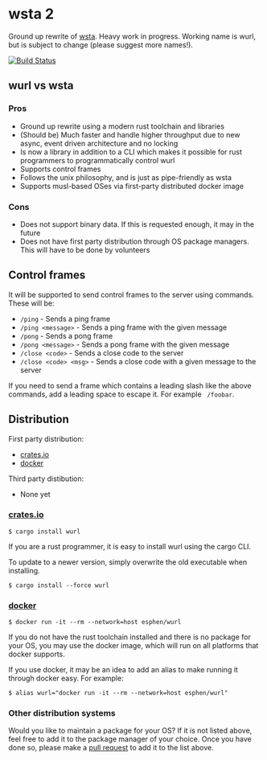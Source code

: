 # wsta 2

Ground up rewrite of [wsta][wsta]. Heavy work in progress. Working name is wurl,
but is subject to change (please suggest more names!).

[![Build Status](https://travis-ci.org/esphen/wsta2.svg?branch=master)](https://travis-ci.org/esphen/wsta2)

## wurl vs wsta
### Pros
- Ground up rewrite using a modern rust toolchain and libraries
- (Should be) Much faster and handle higher throughput due to new async, event
  driven architecture and no locking
- Is now a library in addition to a CLI which makes it possible for rust
  programmers to programmatically control wurl
- Supports control frames
- Follows the unix philosophy, and is just as pipe-friendly as wsta
- Supports musl-based OSes via first-party distributed docker image

### Cons
- Does not support binary data. If this is requested enough, it may in the
  future
- Does not have first party distribution through OS package managers. This will
  have to be done by volunteers

## Control frames

It will be supported to send control frames to the server using commands. These
will be:

- `/ping` - Sends a ping frame
- `/ping <message>` - Sends a ping frame with the given message
- `/pong` - Sends a pong frame
- `/pong <message>` - Sends a pong frame with the given message
- `/close <code>` - Sends a close code to the server
- `/close <code> <msg>` - Sends a close code with a given message to the server

If you need to send a frame which contains a leading slash like the above
commands, add a leading space to escape it. For example ` /foobar`.


## Distribution
First party distribution:
- [crates.io](#cratesio)
- [docker](#docker)

Third party distibution:
- None yet

### [crates.io][crates.io]

    $ cargo install wurl

If you are a rust programmer, it is easy to install wurl using the cargo CLI.

To update to a newer version, simply overwrite the old executable when
installing.

    $ cargo install --force wurl

### [docker][docker]

    $ docker run -it --rm --network=host esphen/wurl

If you do not have the rust toolchain installed and there is no package for your
OS, you may use the docker image, which will run on all platforms that docker
supports.

If you use docker, it may be an idea to add an alias to make running it through
docker easy. For example:

    $ alias wurl="docker run -it --rm --network=host esphen/wurl"

### Other distribution systems

Would you like to maintain a package for your OS? If it is not listed above,
feel free to add it to the package manager of your choice. Once you have done
so, please make a [pull request][pull_request] to add it to the list above.

[wsta]: https://github.com/esphen/wsta/
[crates.io]: https://crates.io
[docker]: https://store.docker.com/community/images/esphen/wurl
[pull_request]: https://github.com/esphen/wsta2/issues/new?title=New%20package:%20%3CInsert%20OS%20or%20package%20here%3E&labels=packages
